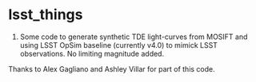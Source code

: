 # lsst_things

1. Some code to generate synthetic TDE light-curves from MOSIFT and using LSST OpSim baseline (currently v4.0) to mimick LSST observations. No limiting magnitude added.



Thanks to Alex Gagliano and Ashley Villar for part of this code.
